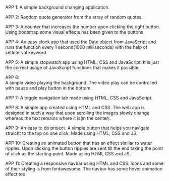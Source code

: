 APP 1:
    A simple background changing application.

APP 2:
    Random quote generator from the array of random quotes.

APP 3:
    A counter that increases the number upon clicking the right button. Using bootstrap some visual effects has been given to the buttons

APP 4:
    An easy clock app that used the Date object from JavaScript and runs the function every 1 second(1000 milliseconds) with the help of setInterval keyword.

APP 5:
    A simple stopwatch app using HTML, CSS and JavaScript. It is just the correct usage of JavaScript functions that makes it possible.

APP 6:  
    A simple video playing the background. The video play can be controlled with pause and play button in the bottom.

APP 7: 
    A toggle navigation tab made using HTML, CSS and JavaScript.

APP 8: 
    A simple app created using HTML and CSS. The web app is designed in such a way that upon scrolling the images slowly change whereas the text remains where it is(in the center).

APP 9:
    An easy to do project. A simple button that helps you navigate straicht to the top on one click. Made using HTML, CSS and JS.

APP 10:
    Creating an animated button that has an effect similar to water ripples. Upon clicking the button ripples are sent till the end taking the point of click as the starting point. Made using HTMl, CSS and JS.

APP 11: 
    Creating a responsive navbar using HTML and CSS. Icons and some of their styling is from fontawesome. The navbar has some hover animation effect too.